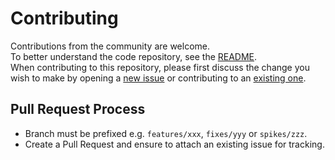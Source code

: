 # Contributing

Contributions from the community are welcome.  
To better understand the code repository, see the [README](https://github.com/rvr06/c4-bootcamp/blob/main/README.md).  
When contributing to this repository, please first discuss the change you wish to make by opening a [new issue](https://github.com/rvr06/c4-bootcamp/issues/new) or contributing to an [existing one](https://github.com/rvr06/c4-bootcamp/issues).

## Pull Request Process

* Branch must be prefixed e.g. `features/xxx`, `fixes/yyy` or `spikes/zzz`.
* Create a Pull Request and ensure to attach an existing issue for tracking.
